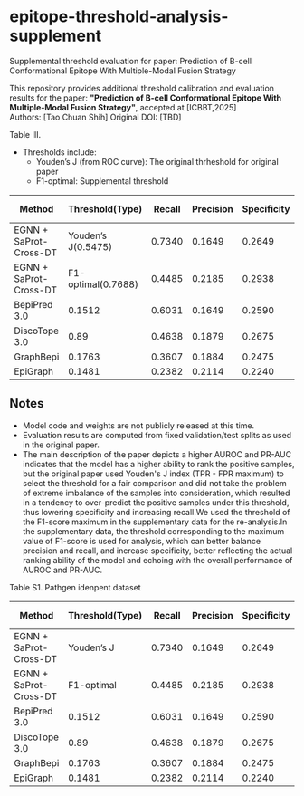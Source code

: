 # epitope-threshold-analysis-supplement
Supplemental threshold evaluation for paper: Prediction of B-cell Conformational Epitope With Multiple-Modal Fusion Strategy


This repository provides additional threshold calibration and evaluation results for the paper:
**"Prediction of B-cell Conformational Epitope With Multiple-Modal Fusion Strategy"**, accepted at [ICBBT,2025]  
Authors: [Tao Chuan Shih]
Original DOI: [TBD]



Table III.
- Thresholds include:
  - Youden’s J (from ROC curve): The original thrheshold for original paper
  - F1-optimal: Supplemental threshold

| Method            | Threshold(Type)| Recall    | Precision | Specificity | F1-score | AUROC | PR-AUC | MCC    |
|-------------------|----------------|-----------|--------|-------------|----------|--------|--------|--------|
| EGNN + SaProt-Cross-DT | Youden’s J(0.5475)      | 0.7340    | 0.1649 | 0.2649      | 0.7338   | 0.8067 | 0.2331 | 0.2556 |
| EGNN + SaProt-Cross-DT | F1-optimal(0.7688)      | 0.4485    | 0.2185 | 0.2938      | 0.8851   | 0.8067 | 0.2331 | 0.2421 |
| BepiPred 3.0      | 0.1512         | 0.6031    | 0.1649 | 0.2590      | 0.7812   | 0.7670 | 0.2002 | 0.2233 |
| DiscoTope 3.0     | 0.89           | 0.4638    | 0.1879 | 0.2675      | 0.8564   | 0.7854 | 0.2088 | 0.2155 |
| GraphBepi         | 0.1763         | 0.3607    | 0.1884 | 0.2475      | 0.8886   | 0.7438 | 0.1803 | 0.1864 |
| EpiGraph          | 0.1481         | 0.2382    | 0.2114 | 0.2240      | 0.9363   | 0.7423 | 0.1741 | 0.1651 |


## Notes
- Model code and weights are not publicly released at this time.
- Evaluation results are computed from fixed validation/test splits as used in the original paper.
- The main description of the paper depicts a higher AUROC and PR-AUC indicates that the model has a higher ability to rank the positive samples, but the original paper used Youden's J index (TPR - FPR maximum) to select the threshold for a fair comparison and did not take the problem of extreme imbalance of the samples into consideration, which resulted in a tendency to over-predict the positive samples under this threshold, thus lowering specificity and increasing recall.We used the threshold of the F1-score maximum in the supplementary data for the re-analysis.In the supplementary data, the threshold corresponding to the maximum value of F1-score is used for analysis, which can better balance precision and recall, and increase specificity, better reflecting the actual ranking ability of the model and echoing with the overall performance of AUROC and PR-AUC.

Table S1.
Pathgen idenpent dataset

| Method            | Threshold(Type)| Recall    | Precision | Specificity | F1-score | AUROC | PR-AUC | MCC    |
|-------------------|----------------|-----------|--------|-------------|----------|--------|--------|--------|
| EGNN + SaProt-Cross-DT | Youden’s J      | 0.7340    | 0.1649 | 0.2649      | 0.7338   | 0.8067 | 0.2331 | 0.2556 |
| EGNN + SaProt-Cross-DT | F1-optimal      | 0.4485    | 0.2185 | 0.2938      | 0.8851   | 0.8067 | 0.2331 | 0.2421 |
| BepiPred 3.0      | 0.1512         | 0.6031    | 0.1649 | 0.2590      | 0.7812   | 0.7670 | 0.2002 | 0.2233 |
| DiscoTope 3.0     | 0.89           | 0.4638    | 0.1879 | 0.2675      | 0.8564   | 0.7854 | 0.2088 | 0.2155 |
| GraphBepi         | 0.1763         | 0.3607    | 0.1884 | 0.2475      | 0.8886   | 0.7438 | 0.1803 | 0.1864 |
| EpiGraph          | 0.1481         | 0.2382    | 0.2114 | 0.2240      | 0.9363   | 0.7423 | 0.1741 | 0.1651 |
